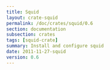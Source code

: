 ```yaml
---
title: Squid
layout: crate-squid
permalink: /doc/crates/squid/0.6
section: documentation
subsection: crates
tags: [squid-crate]
summary: Install and configure squid
date: 2011-11-27-squid
version: 0.6
---
```

